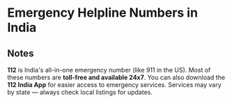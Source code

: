 #  Emergency Helpline Numbers in India


## Notes

**112** is India's all-in-one emergency number (like 911 in the US).
Most of these numbers are **toll-free and available 24x7**.
You can also download the **112 India App** for easier access to emergency services.
Services may vary by state — always check local listings for updates.

